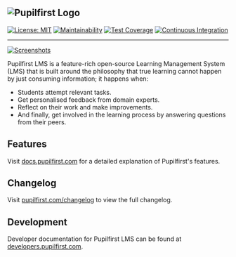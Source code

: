 ## ![Pupilfirst Logo](https://public-assets.sv.co/random/201908/pupilfirst-logo-300px.png)

[![License: MIT](https://img.shields.io/badge/license-MIT-informational)](https://github.com/pupilfirst/pupilfirst/blob/master/LICENSE)
[![Maintainability](https://api.codeclimate.com/v1/badges/5a4e81245df6ef5b946b/maintainability)](https://codeclimate.com/github/pupilfirst/pupilfirst/maintainability)
[![Test Coverage](https://api.codeclimate.com/v1/badges/5a4e81245df6ef5b946b/test_coverage)](https://codeclimate.com/github/pupilfirst/pupilfirst/test_coverage)
[![Continuous Integration](https://github.com/pupilfirst/pupilfirst/workflows/Continuous%20Integration/badge.svg?branch=master)](https://github.com/pupilfirst/pupilfirst/actions?query=workflow%3A%22Continuous+Integration%22)

---

[![Screenshots](https://public-assets.sv.co/random/201909/pupilfirst-screenshots.png)](https://www.pupilfirst.com)

Pupilfirst LMS is a feature-rich open-source Learning Management System (LMS) that is built around the philosophy that
true learning cannot happen by just consuming information; it happens when:

- Students attempt relevant tasks.
- Get personalised feedback from domain experts.
- Reflect on their work and make improvements.
- And finally, get involved in the learning process by answering questions from their peers.

## Features

Visit [docs.pupilfirst.com](https://docs.pupilfirst.com) for a detailed explanation of Pupilfirst's features.

## Changelog

Visit [pupilfirst.com/changelog](https://www.pupilfirst.com/changelog) to view the full changelog.

## Development

Developer documentation for Pupilfirst LMS can be found at [developers.pupilfirst.com](https://developers.pupilfirst.com).
